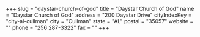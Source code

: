 +++
slug = "daystar-church-of-god"
title = "Daystar Church of God"
name = "Daystar Church of God"
address = "200 Daystar Drive"
cityIndexKey = "city-al-cullman"
city = "Cullman"
state = "AL"
postal = "35057"
website = ""
phone = "256 287-3322"
fax = ""
+++
